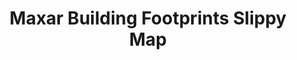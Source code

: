 ---
title: Maxar Building Footprints Slippy Map
description: I worked with Maxar Marketing to create an interactive slippy map with Mapbox that demonstrates Maxar's Building Footprints capabilities
link: https://microsites.digitalglobe.com/interactive/footprints-coverage/
live: true
skills: ['CSS', 'HTML', 'JavaScript', 'Mapbox']
weight: 25
---